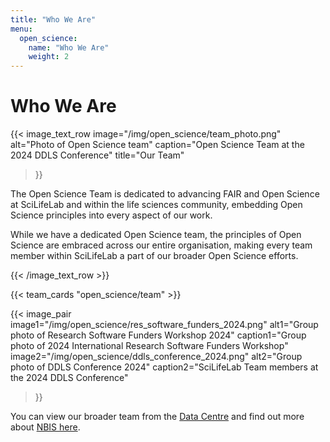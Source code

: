 ```yaml
---
title: "Who We Are"
menu:
  open_science:
    name: "Who We Are"
    weight: 2
---
```


# Who We Are

{{< image_text_row
  image="/img/open_science/team_photo.png"
  alt="Photo of Open Science team"
  caption="Open Science Team at the 2024 DDLS Conference"
  title="Our Team"
>}}

The Open Science Team is dedicated to advancing FAIR and Open Science at SciLifeLab and within the life sciences
community, embedding Open Science principles into every aspect of our work.

While we have a dedicated Open Science team, the principles of Open Science are embraced across our entire organisation,
making every team member within SciLifeLab a part of our broader Open Science efforts.

{{< /image_text_row  >}}

<!-- To edit the team, change the data in data/open_science/team.json -->

{{< team_cards "open_science/team" >}}

{{< image_pair
  image1="/img/open_science/res_software_funders_2024.png"
  alt1="Group photo of Research Software Funders Workshop 2024"
  caption1="Group photo of 2024 International Research Software Funders Workshop"
  image2="/img/open_science/ddls_conference_2024.png"
  alt2="Group photo of DDLS Conference 2024"
  caption2="SciLifeLab Team members at the 2024 DDLS Conference"
>}}

You can view our broader team from the [Data Centre](https://www.scilifelab.se/contact/data-center/) and find out more
about [NBIS here](https://nbis.se/).
